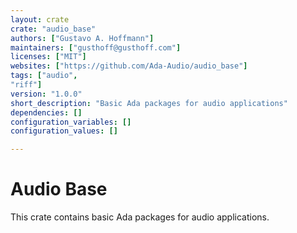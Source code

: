 ```yaml
---
layout: crate
crate: "audio_base"
authors: ["Gustavo A. Hoffmann"]
maintainers: ["gusthoff@gusthoff.com"]
licenses: ["MIT"]
websites: ["https://github.com/Ada-Audio/audio_base"]
tags: ["audio",
"riff"]
version: "1.0.0"
short_description: "Basic Ada packages for audio applications"
dependencies: []
configuration_variables: []
configuration_values: []

---
```

# Audio Base
This crate contains basic Ada packages for audio applications.


